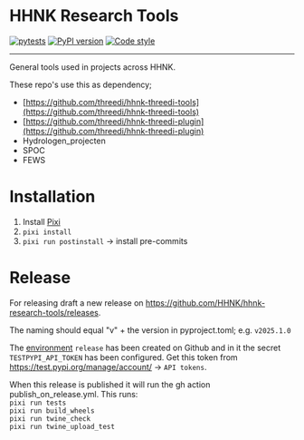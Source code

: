 # HHNK Research Tools

[![pytests](https://github.com/hhnk/hhnk-research-tools/actions/workflows/pytests_research_tools.yml/badge.svg)](https://github.com/hhnk/hhnk-research-tools/actions/workflows/pytests_research_tools.yml)
[![PyPI version](https://badge.fury.io/py/hhnk-research-tools.svg)](https://pypi.org/project/hhnk-research-tools/)
[![Code style](https://img.shields.io/badge/code%20style-ruff-D7FF64)](https://github.com/astral-sh/ruff)
<!-- [![coverage](https://img.shields.io/codecov/c/github/hhnk/hhnk-research-tools)](https://codecov.io/github/hhnk/hhnk-research-tools) -->
---
General tools used in projects across HHNK.

These repo's use this as dependency;

- [https://github.com/threedi/hhnk-threedi-tools](https://github.com/threedi/hhnk-threedi-tools)
- [https://github.com/threedi/hhnk-threedi-plugin](https://github.com/threedi/hhnk-threedi-plugin)
- Hydrologen_projecten
- SPOC
- FEWS

# Installation
1. Install [Pixi](https://pixi.sh/latest/)
2. `pixi install`
3. `pixi run postinstall` -> install pre-commits


# Release
For releasing draft a new release on https://github.com/HHNK/hhnk-research-tools/releases.

The naming should equal "v" + the version in pyproject.toml; e.g. `v2025.1.0`

The [environment](https://github.com/HHNK/hhnk-research-tools/settings/environments) `release` has been created on Github and in it the secret `TESTPYPI_API_TOKEN` has been configured. Get this token from https://test.pypi.org/manage/account/ -> `API tokens`.

When this release is published it will run the gh action publish_on_release.yml.
This runs:\
`pixi run tests`\
`pixi run build_wheels`\
`pixi run twine_check`\
`pixi run twine_upload_test`
